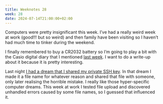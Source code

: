 ```yaml
---
title: Weeknotes 28
week: 28
date: 2024-07-14T21:00:00+02:00
---
```


Computers were pretty insignificant this week. I’ve had a really weird week at work (good!!! but so weird) and then family have been visiting so I haven’t had much time to tinker during the weekend.

I finally remembered to buy a CR2032 battery so I’m going to play a bit with the Casio digital diary that I mentioned [last week](/weeknotes/weeknotes-27-2024/). I want to do a write-up about it because it is pretty interesting.

Last night [I had a dream that I shared my private SSH key](https://elk.zone/indieweb.social/@nonnullish/112783488401164970). In that dream I made it a file name for whatever reason and shared that file with someone, only later realising the horrible mistake. I really like those hyper-specific computer dreams. This week at work I tested file upload and discovered unhandled errors caused by some file names, so I guessed that influenced it. 